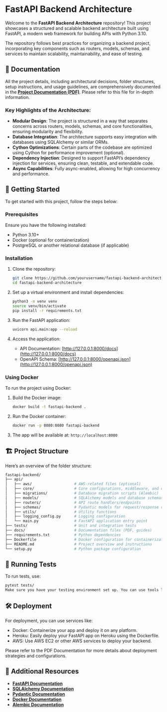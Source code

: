 # FastAPI Backend Architecture

Welcome to the **FastAPI Backend Architecture** repository! This project showcases a structured and scalable backend architecture built using FastAPI, a modern web framework for building APIs with Python 3.10.

The repository follows best practices for organizing a backend project, incorporating key components such as routers, models, schemas, and services to maintain scalability, maintainability, and ease of testing.

## 📑 Documentation

All the project details, including architectural decisions, folder structures, setup instructions, and usage guidelines, are comprehensively documented in the [**Project Documentation (PDF)**](./docs/project_documentation.pdf). Please refer to this file for in-depth information.

### Key Highlights of the Architecture:
- **Modular Design**: The project is structured in a way that separates concerns across routers, models, schemas, and core functionalities, ensuring modularity and flexibility.
- **Database Integration**: The architecture supports easy integration with databases using SQLAlchemy or similar ORMs.
- **Cython Optimizations**: Certain parts of the codebase are optimized using Cython for performance improvement (optional).
- **Dependency Injection**: Designed to support FastAPI’s dependency injection for services, ensuring clean, testable, and extendable code.
- **Async Capabilities**: Fully async-enabled, allowing for high concurrency and performance.

## 🚀 Getting Started

To get started with this project, follow the steps below:

### Prerequisites

Ensure you have the following installed:
- Python 3.10+
- Docker (optional for containerization)
- PostgreSQL or another relational database (if applicable)

### Installation

1. Clone the repository:
    ```bash
    git clone https://github.com/yourusername/fastapi-backend-architecture.git
    cd fastapi-backend-architecture
    ```

2. Set up a virtual environment and install dependencies:
    ```bash
    python3 -m venv venv
    source venv/bin/activate
    pip install -r requirements.txt
    ```

3. Run the FastAPI application:
    ```bash
    uvicorn api.main:app --reload
    ```

4. Access the application:
    - API Documentation: [http://127.0.0.1:8000/docs](http://127.0.0.1:8000/docs)
    - OpenAPI Schema: [http://127.0.0.1:8000/openapi.json](http://127.0.0.1:8000/openapi.json)

### Using Docker

To run the project using Docker:

1. Build the Docker image:
    ```bash
    docker build -t fastapi-backend .
    ```

2. Run the Docker container:
    ```bash
    docker run -p 8080:8080 fastapi-backend
    ```

3. The app will be available at: `http://localhost:8080`

## 🏗️ Project Structure

Here’s an overview of the folder structure:

```bash
fastapi-backend/
├── api/
│   ├── aws/                   # AWS-related files (optional)
│   ├── core/                  # Core configurations, middleware, and database
│   ├── migrations/            # Database migration scripts (Alembic)
│   ├── models/                # SQLAlchemy models and database schemas
│   ├── routers/               # API route handlers/endpoints
│   ├── schemas/               # Pydantic models for request/response validation
│   ├── utils/                 # Utility functions
│   ├── logging_config.py      # Logging configuration
│   └── main.py                # FastAPI application entry point
├── tests/                     # Unit and integration tests
├── docs/                      # Documentation files (PDF, guides)
├── requirements.txt           # Python dependencies
├── Dockerfile                 # Docker configuration for containerization
├── README.md                  # Project overview and instructions
└── setup.py                   # Python package configuration

```
## 🧪 Running Tests
To run tests, use:

```bash
pytest tests/
Make sure you have your testing environment set up. You can use tools like pytest and coverage to ensure code quality.
```

## 🛠️ Deployment
For deployment, you can use services like:

- Docker: Containerize your app and deploy it on any platform.
- Heroku: Easily deploy your FastAPI app on Heroku using the Dockerfile.
- AWS: Use AWS EC2 or other AWS services to deploy your backend.

Please refer to the PDF Documentation for more details about deployment strategies and configurations.

## 📂 Additional Resources

- [**FastAPI Documentation**](https://fastapi.tiangolo.com/)
- [**SQLAlchemy Documentation**](https://docs.sqlalchemy.org/en/13/core/engines.html#database-urls)
- [**Pydantic Documentation**](https://pydantic-docs.helpmanual.io/)
- [**Docker Documentation**](https://docs.docker.com/)
- [**Alembic Documentation**](https://alembic.sqlalchemy.org/)

